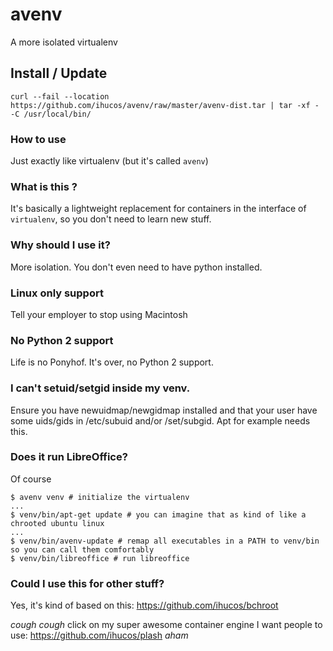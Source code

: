 # avenv
A more isolated virtualenv

## Install / Update
```
curl --fail --location https://github.com/ihucos/avenv/raw/master/avenv-dist.tar | tar -xf - -C /usr/local/bin/
```

### How to use
Just exactly like virtualenv (but it's called `avenv`)

### What is this ?
It's basically a lightweight replacement for containers in the interface of `virtualenv`, so you don't need to learn new stuff.

### Why should I use it?
More isolation. You don't even need to have python installed.

### Linux only support
Tell your employer to stop using Macintosh

### No Python 2 support
Life is no Ponyhof. It's over, no Python 2 support.

### I can't setuid/setgid inside my venv.
Ensure you have newuidmap/newgidmap installed and that your user have some
uids/gids in /etc/subuid and/or /set/subgid. Apt for example needs this.

### Does it run LibreOffice?
Of course
```
$ avenv venv # initialize the virtualenv
...
$ venv/bin/apt-get update # you can imagine that as kind of like a chrooted ubuntu linux
...
$ venv/bin/avenv-update # remap all executables in a PATH to venv/bin so you can call them comfortably
$ venv/bin/libreoffice # run libreoffice
```

### Could I use this for other stuff?
Yes, it's kind of based on this: https://github.com/ihucos/bchroot

*cough* *cough* click on my super awesome container engine I want people to use: https://github.com/ihucos/plash *aham*
